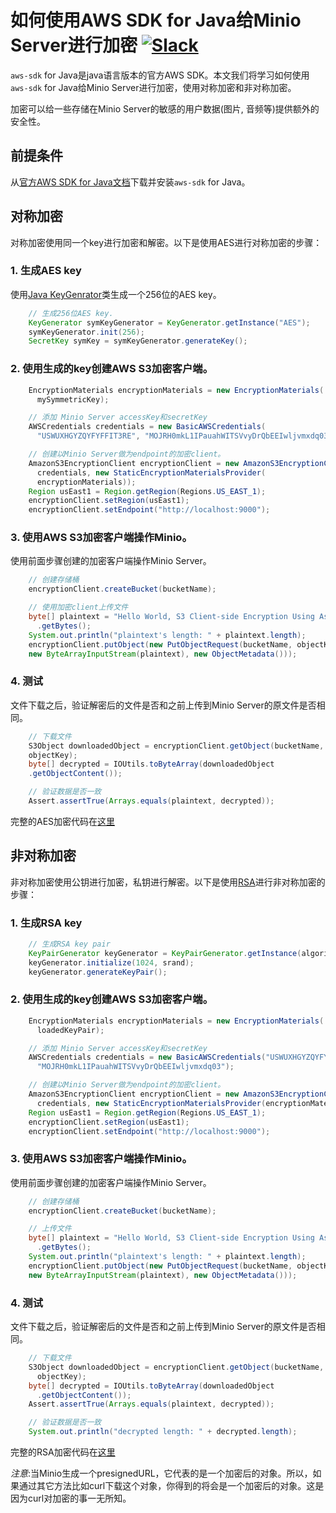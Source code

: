 # 如何使用AWS SDK for Java给Minio Server进行加密 [![Slack](https://slack.minio.io/slack?type=svg)](https://slack.minio.io)

`aws-sdk` for Java是java语言版本的官方AWS SDK。本文我们将学习如何使用`aws-sdk` for Java给Minio Server进行加密，使用对称加密和非对称加密。

加密可以给一些存储在Minio Server的敏感的用户数据(图片, 音频等)提供额外的安全性。

## 前提条件

从[官方AWS SDK for Java文档](http://docs.aws.amazon.com/sdk-for-java/v1/developer-guide/welcome.html)下载并安装`aws-sdk` for Java。

## 对称加密

对称加密使用同一个key进行加密和解密。以下是使用AES进行对称加密的步骤：

### 1. 生成AES key

 使用[Java KeyGenrator](https://docs.oracle.com/javase/7/docs/api/javax/crypto/KeyGenerator.html)类生成一个256位的AES key。

```java
    // 生成256位AES key.
    KeyGenerator symKeyGenerator = KeyGenerator.getInstance("AES");
    symKeyGenerator.init(256);
    SecretKey symKey = symKeyGenerator.generateKey();
```

### 2. 使用生成的key创建AWS S3加密客户端。

```java
    EncryptionMaterials encryptionMaterials = new EncryptionMaterials(
      mySymmetricKey);

    // 添加 Minio Server accessKey和secretKey  
    AWSCredentials credentials = new BasicAWSCredentials(
      "USWUXHGYZQYFYFFIT3RE", "MOJRH0mkL1IPauahWITSVvyDrQbEEIwljvmxdq03");

    // 创建以Minio Server做为endpoint的加密client。
    AmazonS3EncryptionClient encryptionClient = new AmazonS3EncryptionClient(
      credentials, new StaticEncryptionMaterialsProvider(
      encryptionMaterials));
    Region usEast1 = Region.getRegion(Regions.US_EAST_1);
    encryptionClient.setRegion(usEast1);
    encryptionClient.setEndpoint("http://localhost:9000");
```

### 3. 使用AWS S3加密客户端操作Minio。

使用前面步骤创建的加密客户端操作Minio Server。

```java
    // 创建存储桶
    encryptionClient.createBucket(bucketName);

    // 使用加密client上传文件
    byte[] plaintext = "Hello World, S3 Client-side Encryption Using Asymmetric Master Key!"
      .getBytes();
    System.out.println("plaintext's length: " + plaintext.length);
    encryptionClient.putObject(new PutObjectRequest(bucketName, objectKey,
    new ByteArrayInputStream(plaintext), new ObjectMetadata()));
```

### 4. 测试

文件下载之后，验证解密后的文件是否和之前上传到Minio Server的原文件是否相同。

```java
    // 下载文件
    S3Object downloadedObject = encryptionClient.getObject(bucketName,
    objectKey);
    byte[] decrypted = IOUtils.toByteArray(downloadedObject
    .getObjectContent());

    // 验证数据是否一致
    Assert.assertTrue(Arrays.equals(plaintext, decrypted));
```

完整的AES加密代码在[这里](././sample-code/aws-sdk-java-encryption-code/symmetric-AES/)

## 非对称加密

非对称加密使用公钥进行加密，私钥进行解密。以下是使用[RSA](https://en.wikipedia.org/wiki/RSA_(cryptosystem))进行非对称加密的步骤：

### 1. 生成RSA key

```java
    // 生成RSA key pair
    KeyPairGenerator keyGenerator = KeyPairGenerator.getInstance(algorithm);
    keyGenerator.initialize(1024, srand);
    keyGenerator.generateKeyPair();
```

### 2. 使用生成的key创建AWS S3加密客户端。

```java
    EncryptionMaterials encryptionMaterials = new EncryptionMaterials(
      loadedKeyPair);

    // 添加 Minio Server accessKey和secretKey
    AWSCredentials credentials = new BasicAWSCredentials("USWUXHGYZQYFYFFIT3RE",
      "MOJRH0mkL1IPauahWITSVvyDrQbEEIwljvmxdq03");	   

    // 创建以Minio Server做为endpoint的加密client。
    AmazonS3EncryptionClient encryptionClient = new AmazonS3EncryptionClient(
      credentials, new StaticEncryptionMaterialsProvider(encryptionMaterials));
    Region usEast1 = Region.getRegion(Regions.US_EAST_1);
    encryptionClient.setRegion(usEast1);
    encryptionClient.setEndpoint("http://localhost:9000");
```

### 3. 使用AWS S3加密客户端操作Minio。

使用前面步骤创建的加密客户端操作Minio Server。

```java
    // 创建存储桶
    encryptionClient.createBucket(bucketName);

    // 上传文件
    byte[] plaintext = "Hello World, S3 Client-side Encryption Using Asymmetric Master Key!"
      .getBytes();
    System.out.println("plaintext's length: " + plaintext.length);
    encryptionClient.putObject(new PutObjectRequest(bucketName, objectKey,
    new ByteArrayInputStream(plaintext), new ObjectMetadata()));
```

### 4. 测试

文件下载之后，验证解密后的文件是否和之前上传到Minio Server的原文件是否相同。

```java
    // 下载文件
    S3Object downloadedObject = encryptionClient.getObject(bucketName,
      objectKey);
    byte[] decrypted = IOUtils.toByteArray(downloadedObject
      .getObjectContent());
    Assert.assertTrue(Arrays.equals(plaintext, decrypted));

    // 验证数据是否一致
    System.out.println("decrypted length: " + decrypted.length);
```

完整的RSA加密代码在[这里](././sample-code/aws-sdk-java-encryption-code/asymmetric-RSA/)

*注意*:当Minio生成一个presignedURL，它代表的是一个加密后的对象。所以，如果通过其它方法比如curl下载这个对象，你得到的将会是一个加密后的对象。这是因为curl对加密的事一无所知。
